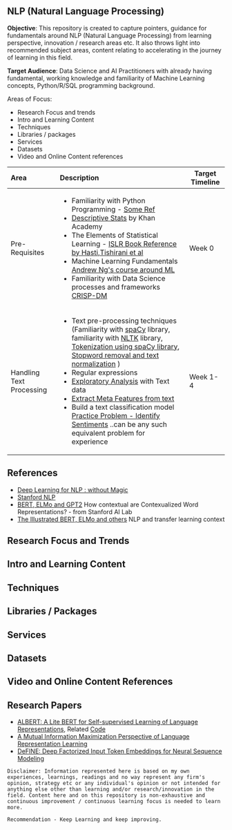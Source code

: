 ## NLP (Natural Language Processing)
**Objective**: This repository is created to capture pointers, guidance for fundamentals around NLP (Natural Language Processing) from learning perspective, innovation / research areas etc. It also throws light into recommended subject areas, content relating to accelerating in the journey of learning in this field.

**Target Audience**: Data Science and AI Practitioners with already having fundamental, working knowledge and familiarity of Machine Learning concepts, Python/R/SQL programming background.

Areas of Focus:
- Research Focus and trends
- Intro and Learning Content
- Techniques
- Libraries / packages
- Services
- Datasets
- Video and Online Content references




Area           |Description                                     |  Target Timeline |
:--            |:--                                             |        --        |
Pre-Requisites |<ul> <li>Familiarity with Python Programming - [Some Ref](https://github.com/kkm24132/Mentoring_Enablement/tree/master/Python)</li> <li> [Descriptive Stats](https://www.khanacademy.org/math/engageny-alg-1/alg1-2) by Khan Academy </li> <li> The Elements of Statistical Learning - [ISLR Book Reference by Hasti,Tishirani et al](https://web.stanford.edu/~hastie/Papers/ESLII.pdf)</li> <li> Machine Learning Fundamentals [Andrew Ng's course around ML](https://www.coursera.org/learn/machine-learning) </li> <li> Familiarity with Data Science processes and frameworks [CRISP-DM](https://en.wikipedia.org/wiki/Cross-industry_standard_process_for_data_mining) </li></ul> | Week 0
Handling Text Processing |<ul> <li>Text pre-processing techniques (Familiarity with [spaCy](https://spacy.io/usage) library, familiarity with [NLTK](https://www.nltk.org/) library, [Tokenization using spaCy library](https://medium.com/@makcedward/nlp-pipeline-word-tokenization-part-1-4b2b547e6a3), [Stopword removal and text normalization](https://www.analyticsvidhya.com/blog/2019/08/how-to-remove-stopwords-text-normalization-nltk-spacy-gensim-python/?utm_source=blog&utm_medium=learning-path-nlp-2020) )</li> <li> Regular expressions </li> <li> [Exploratory Analysis](https://towardsdatascience.com/a-complete-exploratory-data-analysis-and-visualization-for-text-data-29fb1b96fb6a) with Text data </li>  <li> [Extract Meta Features from text](https://towardsdatascience.com/understanding-feature-engineering-part-3-traditional-methods-for-text-data-f6f7d70acd41) </li> <li> Build a text classification model [Practice Problem - Identify Sentiments](https://datahack.analyticsvidhya.com/contest/linguipedia-codefest-natural-language-processing-1/?utm_source=blog&utm_medium=learning-path-nlp-2020#LeaderBoard) ..can be any such equivalent problem for experience </li></ul> | Week 1-4

## References

- [Deep Learning for NLP : without Magic](https://www.socher.org/index.php/DeepLearningTutorial/DeepLearningTutorial)
- [Stanford NLP](https://nlp.stanford.edu/teaching/)
- [BERT, ELMo and GPT2](http://ai.stanford.edu/blog/contextual/) How contextual are Contexualized Word Representations? - from Stanford AI Lab
- [The Illustrated BERT, ELMo and others](http://jalammar.github.io/illustrated-bert/) NLP and transfer learning context

## Research Focus and Trends

## Intro and Learning Content

## Techniques

## Libraries / Packages

## Services

## Datasets

## Video and Online Content References

## Research Papers

- [ALBERT: A Lite BERT for Self-supervised Learning of Language Representations](https://openreview.net/forum?id=H1eA7AEtvS), Related [Code](https://github.com/google-research/ALBERT)
- [A Mutual Information Maximization Perspective of Language Representation Learning](https://openreview.net/forum?id=Syx79eBKwr)
- [DeFINE: Deep Factorized Input Token Embeddings for Neural Sequence Modeling](https://openreview.net/forum?id=rJeXS04FPH)



``` 
Disclaimer: Information represented here is based on my own experiences, learnings, readings and no way represent any firm's opinion, strategy etc or any individual's opinion or not intended for anything else other than learning and/or research/innovation in the field. Content here and on this repository is non-exhaustive and continuous improvement / continuous learning focus is needed to learn more. 

Recommendation - Keep Learning and keep improving.
```
